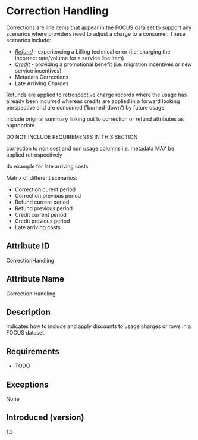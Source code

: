 # Correction Handling

Corrections are line items that appear in the FOCUS data set to support any scenarios where providers need to adjust a charge to a consumer. These scenarios include:

* [*Refund*](#glossary:refund) - experiencing a billing technical error (i.e. charging the incorrect rate/volume for a service line item)
* [*Credit*](#glossary:credit) - providing a promotional benefit (i.e. migration incentives or new service incentives)
* Metadata Corrections
* Late Arriving Charges

Refunds are applied to retrospective charge records where the usage has already been incurred whereas credits are applied in a forward looking perspective and are consumed ('burned-down') by future usage.

include original summary linking out to correction or refund attributes as appropriate

DO NOT INCLUDE REQUIREMENTS IN THIS SECTION

correction to non cost and non usage columns i.e. metadata MAY be applied retrospectively

do example for late arriving costs

Matrix of different scenarios:

* Correction curent period
* Correction previous period
* Refund current period
* Refund previous period
* Credit current period
* Credit previous period
* Late arriving costs

## Attribute ID

CorrectionHandling

## Attribute Name

Correction Handling

## Description

Indicates how to include and apply discounts to usage charges or rows in a FOCUS dataset.

## Requirements

* TODO

## Exceptions

None

## Introduced (version)

1.3
